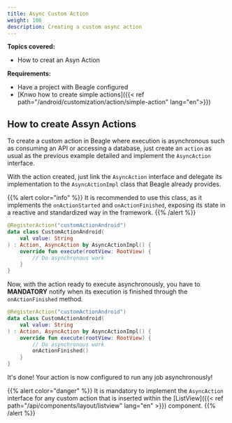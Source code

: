 ```yaml
---
title: Async Custom Action
weight: 106
description: Creating a custom async action
---
```


**Topics covered:**
 - How to creat an Asyn Action

**Requirements:**
 - Have a project with Beagle configured
 - [Knwo how to create simple actions]({{< ref path="/android/customization/action/simple-action" lang="en">}})

 ## How to create Assyn Actions

To create a custom action in Beagle where execution is asynchronous such as consuming an API or accessing a database, just create an `action` as usual as the previous example detailed and implement the `AsyncAction` interface.

With the action created, just link the `AsyncAction` interface and delegate its implementation to the `AsyncActionImpl` class that Beagle already provides.

{{% alert color="info" %}}
It is recommended to use this class, as it implements the `onActionStarted` and `onActionFinished`, exposing its state in a reactive and standardized way in the framework.
{{% /alert %}}

```kotlin
@RegisterAction("customActionAndroid")
data class CustomActionAndroid(
    val value: String
) : Action, AsyncAction by AsyncActionImpl() {
    override fun execute(rootView: RootView) {
        // Do asynchronous work
    }
}
```

Now, with the action ready to execute asynchronously, you have to **MANDATORY** notify when its execution is finished through the `onActionFinished` method.

```kotlin
@RegisterAction("customActionAndroid")
data class CustomActionAndroid(
    val value: String
) : Action, AsyncAction by AsyncActionImpl() {
    override fun execute(rootView: RootView) {
        // Do asynchronous work
        onActionFinished()
    }
}
```

It's done! Your action is now configured to run any job asynchronously!

{{% alert color="danger" %}}
It is mandatory to implement the `AsyncAction` interface for any custom action that is inserted within the [ListView]({{< ref path="/api/components/layout/listview" lang="en" >}}) component.
{{% /alert %}}
